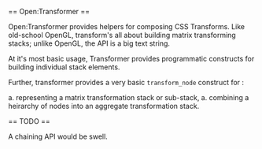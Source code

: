 == Open:Transformer ==

Open:Transformer provides helpers for composing CSS Transforms. Like old-school OpenGL, transform's all about building matrix transforming stacks; unlike OpenGL, the API is a big text string.

At it's most basic usage, Transformer provides programmatic constructs for building individual stack elements.

Further, transformer provides a very basic `transform_node` construct for :

a. representing a matrix transformation stack or sub-stack,
a. combining a heirarchy of nodes into an aggregate transformation stack.

== TODO ==

A chaining API would be swell.
